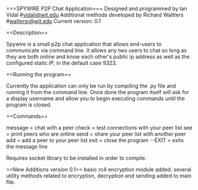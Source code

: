 ===SPYWIRE P2P Chat Application===
Designed and programmed by Ian Vidal #vidali@wit.edu
Additional methods developed by Richard Waltters #waltersr@wit.edu
Current version: 0.1

==Description==

Spywire is a small p2p chat application that allows end-users to communicate via command line. It allows any two users to chat so long as they are both online and know each other's public ip address as well as the configured static IP, in the default case 9323. 

==Running the program==

Currently the application can only be run by compiling the .py file and running it from the command line. Once done the program itself will ask for a display username and allow you to begin executing commands until the program is closed.

==Commands==

message = chat with a peer 
check = test connections with your peer list
see = print peers who are online
send = share your peer list with another peer
add = add a peer to your peer list
exit = close the program
--EXIT = exits the message line

Requires socket library to be installed in order to compile.

==New Additions version 0.1==
basic rc4 encryption module added.
several utility methods related to encryption, decryption and sending added to main file.
